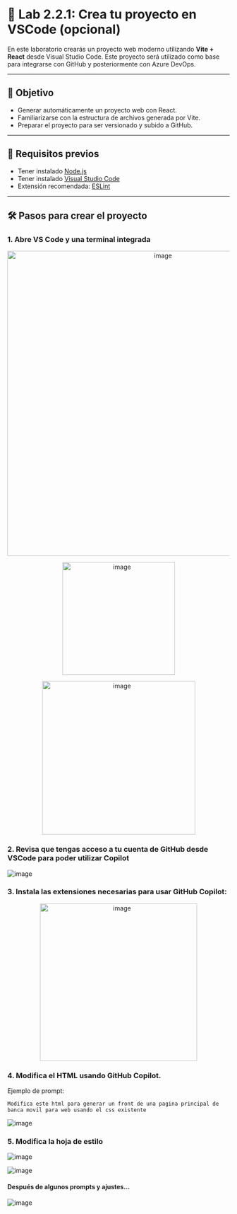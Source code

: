 # 🧪 Lab 2.2.1: Crea tu proyecto en VSCode (opcional)

En este laboratorio crearás un proyecto web moderno utilizando **Vite + React** desde Visual Studio Code. Este proyecto será utilizado como base para integrarse con GitHub y posteriormente con Azure DevOps.

---

## 🎯 Objetivo

- Generar automáticamente un proyecto web con React.
- Familiarizarse con la estructura de archivos generada por Vite.
- Preparar el proyecto para ser versionado y subido a GitHub.

---

## 🧰 Requisitos previos

- Tener instalado [Node.js](https://nodejs.org/)
- Tener instalado [Visual Studio Code](https://code.visualstudio.com/)
- Extensión recomendada: [ESLint](https://marketplace.visualstudio.com/items?itemName=dbaeumer.vscode-eslint)

---

## 🛠️ Pasos para crear el proyecto

### 1. Abre VS Code y una terminal integrada

<p align="center">
<img width="690" alt="image" src="https://github.com/user-attachments/assets/eb81e0ea-a584-4d9c-97ae-06869be7b8ad" />
</p>

<p align="center">
<img width="255" alt="image" src="https://github.com/user-attachments/assets/e6b8e657-1b19-4a16-a146-bd72ad96bf5e" />
</p>

<p align="center">
<img width="347" alt="image" src="https://github.com/user-attachments/assets/1ccaba78-38ae-4445-81d3-2501b99f0950" />
</p>

### 2. Revisa que tengas acceso a tu cuenta de GitHub desde VSCode para poder utilizar Copilot

![image](https://github.com/user-attachments/assets/40e61779-9558-4827-8598-23cb63167c6e)

### 3. Instala las extensiones necesarias para usar GitHub Copilot:

<p align="center">
<img width="356" alt="image" src="https://github.com/user-attachments/assets/1ef0f849-a94f-4e52-afbb-202094fd95bd" />
</p>

### 4. Modifica el HTML usando GitHub Copilot.

Ejemplo de prompt:

```bash!
Modifica este html para generar un front de una pagina principal de banca movil para web usando el css existente
```

![image](https://github.com/user-attachments/assets/bf6d6371-ca8a-4611-85ad-16ef6767b502)

### 5. Modifica la hoja de estilo

![image](https://github.com/user-attachments/assets/2e05712f-fc4a-41eb-8c34-bd40d139891f)

![image](https://github.com/user-attachments/assets/25c6bc18-f858-4052-ba6e-0c42cbec045f)

#### Después de algunos prompts y ajustes...

![image](https://github.com/user-attachments/assets/ae45b36e-e504-48d7-aaa6-1454e926015e)
